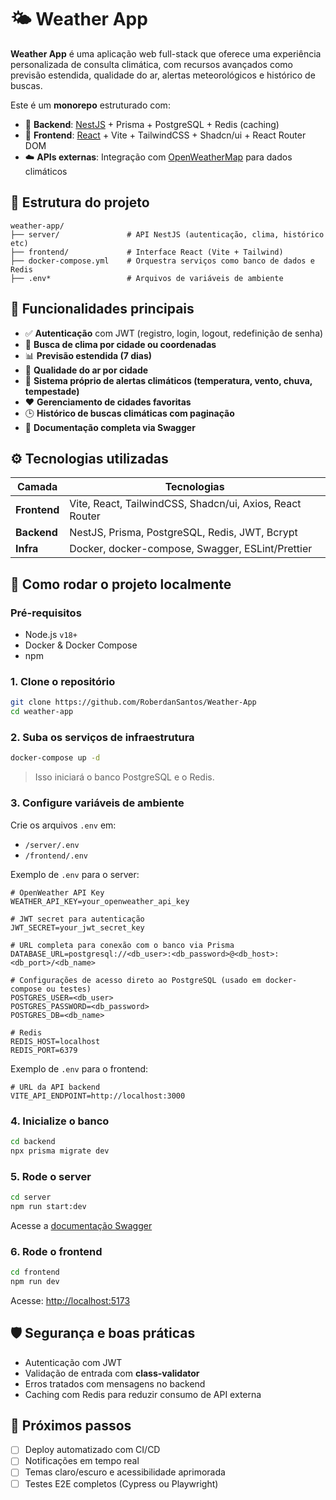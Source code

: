 # 🌤️ Weather App

**Weather App** é uma aplicação web full-stack que oferece uma experiência personalizada de consulta climática, com recursos avançados como previsão estendida, qualidade do ar, alertas meteorológicos e histórico de buscas.

Este é um **monorepo** estruturado com:

- 🧠 **Backend**: [NestJS](https://nestjs.com/) + Prisma + PostgreSQL + Redis (caching)
- 🎨 **Frontend**: [React](https://react.dev/) + Vite + TailwindCSS + Shadcn/ui + React Router DOM
- ☁️ **APIs externas**: Integração com [OpenWeatherMap](https://openweathermap.org/) para dados climáticos

## 📁 Estrutura do projeto

```
weather-app/
├── server/               # API NestJS (autenticação, clima, histórico etc)
├── frontend/             # Interface React (Vite + Tailwind)
├── docker-compose.yml    # Orquestra serviços como banco de dados e Redis
├── .env*                 # Arquivos de variáveis de ambiente
```

## 🔧 Funcionalidades principais

- ✅ **Autenticação** com JWT (registro, login, logout, redefinição de senha)
- 📍 **Busca de clima por cidade ou coordenadas**
- 📊 **Previsão estendida (7 dias)**
- 💨 **Qualidade do ar por cidade**
- 🚨 **Sistema próprio de alertas climáticos (temperatura, vento, chuva, tempestade)**
- ❤️ **Gerenciamento de cidades favoritas**
- 🕒 **Histórico de buscas climáticas com paginação**
- 🧾 **Documentação completa via Swagger**

## ⚙️ Tecnologias utilizadas

| Camada       | Tecnologias                                             |
| ------------ | --------------------------------------------------------|
| **Frontend** | Vite, React, TailwindCSS, Shadcn/ui, Axios, React Router|
| **Backend**  | NestJS, Prisma, PostgreSQL, Redis, JWT, Bcrypt          |
| **Infra**    | Docker, docker-compose, Swagger, ESLint/Prettier        |

## 🧪 Como rodar o projeto localmente

### Pré-requisitos

- Node.js `v18+`
- Docker & Docker Compose
- npm

### 1. Clone o repositório

```bash
git clone https://github.com/RoberdanSantos/Weather-App
cd weather-app
```

### 2. Suba os serviços de infraestrutura

```bash
docker-compose up -d
```

> Isso iniciará o banco PostgreSQL e o Redis.

### 3. Configure variáveis de ambiente

Crie os arquivos `.env` em:

- `/server/.env`
- `/frontend/.env`

Exemplo de `.env` para o server:

```env
# OpenWeather API Key
WEATHER_API_KEY=your_openweather_api_key

# JWT secret para autenticação
JWT_SECRET=your_jwt_secret_key

# URL completa para conexão com o banco via Prisma
DATABASE_URL=postgresql://<db_user>:<db_password>@<db_host>:<db_port>/<db_name>

# Configurações de acesso direto ao PostgreSQL (usado em docker-compose ou testes)
POSTGRES_USER=<db_user>
POSTGRES_PASSWORD=<db_password>
POSTGRES_DB=<db_name>

# Redis
REDIS_HOST=localhost
REDIS_PORT=6379
```

Exemplo de `.env` para o frontend:

```env
# URL da API backend
VITE_API_ENDPOINT=http://localhost:3000
```

### 4. Inicialize o banco

```bash
cd backend
npx prisma migrate dev
```

### 5. Rode o server

```bash
cd server
npm run start:dev
```

Acesse a [documentação Swagger](http://localhost:3000/doc)

### 6. Rode o frontend

```bash
cd frontend
npm run dev
```

Acesse: [http://localhost:5173](http://localhost:5173)

## 🛡️ Segurança e boas práticas

- Autenticação com JWT
- Validação de entrada com **class-validator**
- Erros tratados com mensagens no backend
- Caching com Redis para reduzir consumo de API externa

## 🧭 Próximos passos

- [ ] Deploy automatizado com CI/CD
- [ ] Notificações em tempo real
- [ ] Temas claro/escuro e acessibilidade aprimorada
- [ ] Testes E2E completos (Cypress ou Playwright)